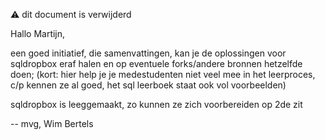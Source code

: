 :warning: dit document is verwijderd

Hallo Martijn,

een goed initiatief, die samenvattingen,
kan je de oplossingen voor sqldropbox eraf halen en op eventuele
forks/andere bronnen hetzelfde doen;
(kort: hier help je je medestudenten niet veel mee in het leerproces,
c/p kennen ze al goed, het sql leerboek staat ook vol voorbeelden)

sqldropbox is leeggemaakt, zo kunnen ze zich voorbereiden op 2de zit

--
mvg,
Wim Bertels
